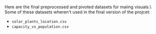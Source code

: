 Here are the final preprocessed and pivoted datasets for maiing visuals.\ 
Some of these datasets wheren't used in the final version of the projcet:
- `solar_plants_location.csv`
- `capacity_vs_population.csv`
